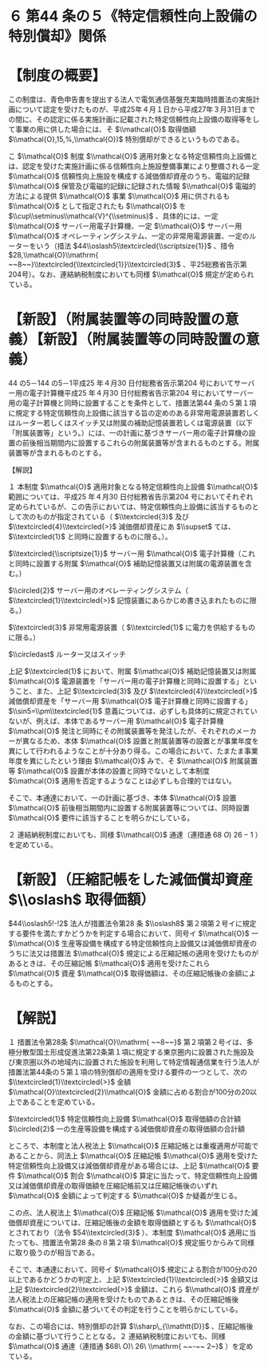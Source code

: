 # ６ 第44 条の５《特定信頼性向上設備の特別償却》関係

# 【制度の概要】

この制度は、青色申告書を提出する法人で電気通信基盤充実臨時措置法の実施計画について認定を受けたものが、平成25年４月１日から平成27年３月31日までの間に、その認定に係る実施計画に記載された特定信頼性向上設備の取得等をして事業の用に供した場合には、そ $\\mathcal{O}$ 取得価額 $\\mathcal{O},15,%,\\mathcal{O})$ 特別償却ができるというものである。

こ $\\mathcal{O}$ 制度 $\\mathcal{O}$ 適用対象となる特定信頼性向上設備とは、認定を受けた実施計画に係る信頼性向上施設整備事業により整備される一定 $\\mathcal{O}$ 信頼性向上施設を構成する減価償却資産のうち、電磁的記録 $\\mathcal{O}$ 保管及び電磁的記録に記録された情報 $\\mathcal{O}$ 電磁的方法による提供 $\\mathcal{O}$ 事業 $\\mathcal{O}$ 用に供されるも $\\mathcal{O}$ として指定されたも $\\mathcal{O}$ を $\\cup\\setminus\\mathcal{V}^{\\setminus}$ 、具体的には、一定 $\\mathcal{O}$ サーバー用電子計算機、一定 $\\mathcal{O}$ サーバー用 $\\mathcal{O}$ オペレーティングシステム、一定の非常用電源装置、一定のルーターをいう（措法 $44\\oslash5\\textcircled{\\scriptsize{1}}$ 、措令 $28,\\mathcal{O}\\mathrm{ ~~8~~}\\textcircled{\\textcircled{1}}\\textcircled{3}$ 、平25総務省告示第204号）。なお、連結納税制度においても同様 $\\mathcal{O}$ 規定が定められている。

# 【新設】（附属装置等の同時設置の意義）【新設】（附属装置等の同時設置の意義）

44 の5－144 の5－1平成25 年４月30 日付総務省告示第204 号においてサーバー用の電子計算機平成25 年４月30 日付総務省告示第204 号においてサーバー用の電子計算機と同時に設置することを条件として、措置法第44 条の５第１項に規定する特定信頼性向上設備に該当する旨の定めのある非常用電源装置若しくはルーター若しくはスイッチ又は附属の補助記憶装置若しくは電源装置（以下「附属装置等」という。）には、一の計画に基づきサーバー用の電子計算機の設置の前後相当期間内に設置するこれらの附属装置等が含まれるものとする。附属装置等が含まれるものとする。

【解説】

１ 本制度 $\\mathcal{O}$ 適用対象となる特定信頼性向上設備 $\\mathcal{O}$ 範囲については、平成25 年４月30 日付総務省告示第204 号においてそれぞれ定められているが、この告示においては、特定信頼性向上設備に該当するものとして次のものが指定されている（ $\\textcircled{3}$ 及び $\\textcircled{4}\\textcircled{>}$ 減価償却資産にあ $\\supset$ ては、 $\\textcircled{1}$ と同時に設置するものに限る。）。

$\\textcircled{\\scriptsize{1}}$ サーバー用 $\\mathcal{O}$ 電子計算機（これと同時に設置する附属 $\\mathcal{O}$ 補助記憶装置又は附属の電源装置を含む。）

$\\circled{2}$ サーバー用のオペレーティングシステム（ $\\textcircled{1}\\textcircled{>}$ 記憶装置にあらかじめ書き込まれたものに限る。）

$\\textcircled{3}$ 非常用電源装置（ $\\textcircled{1}$ に電力を供給するものに限る。）

$\\circledast$ ルーター又はスイッチ

上記 $\\textcircled{1}$ において、附属 $\\mathcal{O}$ 補助記憶装置又は附属 $\\mathcal{O}$ 電源装置を「サーバー用の電子計算機と同時に設置する」ということ、また、上記 $\\textcircled{3}$ 及び $\\textcircled{4}\\textcircled{>}$ 減価償却資産を「サーバー用 $\\mathcal{O}$ 電子計算機と同時に設置する」 $\\sin5=\\pm\\textcircled{1}$ 意義については、必ずしも具体的に規定されていないが、例えば、本体であるサーバー用 $\\mathcal{O}$ 電子計算機 $\\mathcal{O}$ 発注と同時にその附属装置等を発注したが、それぞれのメーカーが異なるため、本体 $\\mathcal{O}$ 設置と附属装置等の設置とが事業年度を異にして行われるようなことが十分あり得る。この場合において、たまたま事業年度を異にしたという理由 $\\mathcal{O}$ みで、そ $\\mathcal{O}$ 附属装置等 $\\mathcal{O}$ 設置が本体の設置と同時でないとして本制度 $\\mathcal{O}$ 適用を否定するようなことは必ずしも合理的ではない。

そこで、本通達において、一の計画に基づき、本体 $\\mathcal{O}$ 設置 $\\mathcal{O}$ 前後相当期間内に設置する附属装置等については、同時設置 $\\mathcal{O}$ 要件に該当することを明らかにしている。

２ 連結納税制度においても、同様 $\\mathcal{O}$ 通達（連措通 $68\ O)\ 26-1$ ）を定めている。

# 【新設】（圧縮記帳をした減価償却資産 $\\oslash$ 取得価額）

$44\\oslash5!-!2$ 法人が措置法令第28 条 $\\oslash8$ 第２項第２号イに規定する要件を満たすかどうかを判定する場合において、同号イ $\\mathcal{O}$ 一 $\\mathcal{O}$ 生産等設備を構成する特定信頼性向上設備又は減価償却資産のうちに法又は措置法 $\\mathcal{O}$ 規定による圧縮記帳の適用を受けたものがあるときは、その圧縮記帳 $\\mathcal{O}$ 適用を受けたこれら $\\mathcal{O}$ 資産 $\\mathcal{O}$ 取得価額は、その圧縮記帳後の金額によるものとする。

# 【解説】

１ 措置法令第28条 $\\mathcal{O}\\mathrm{ ~~8~~}$ 第２項第２号イは、多極分散型国土形成促進法第22条第１項に規定する東京圏内に設置された施設及び東京圏以外の地域内に設置された施設を利用して特定情報通信業を行う法人が措置法第44条の５第１項の特別償却の適用を受ける要件の一つとして、次の $\\textcircled{1}\\textcircled{>}$ 金額 $\\mathcal{O}\\textcircled{2}\\mathcal{O}$ 金額に占める割合が100分の20以上であることを定めている。

$\\textcircled{1}$ 特定信頼性向上設備 $\\mathcal{O}$ 取得価額の合計額 $\\circled{2}$ 一の生産等設備を構成する減価償却資産の取得価額の合計額

ところで、本制度と法人税法上 $\\mathcal{O}$ 圧縮記帳とは重複適用が可能であることから、同法上 $\\mathcal{O}$ 圧縮記帳 $\\mathcal{O}$ 適用を受けた特定信頼性向上設備又は減価償却資産がある場合には、上記 $\\mathcal{O}$ 要件 $\\mathcal{O}$ 割合 $\\mathcal{O}$ 算定に当たって、特定信頼性向上設備又は減価償却資産の取得価額を圧縮記帳前又は圧縮記帳後のいずれ $\\mathcal{O}$ 金額によって判定する $\\mathcal{O}$ か疑義が生じる。

この点、法人税法上 $\\mathcal{O}$ 圧縮記帳 $\\mathcal{O}$ 適用を受けた減価償却資産については、圧縮記帳後の金額を取得価額とするも $\\mathcal{O}$ とされており（法令 $54\\textcircled{3}$ ）、本制度 $\\mathcal{O}$ 適用に当たっても、措置法令第28 条の８第２項 $\\mathcal{O}$ 規定振りからみて同様に取り扱うのが相当である。

そこで、本通達において、同号イ $\\mathcal{O}$ 規定による割合が100分の20以上であるかどうかの判定上、上記 $\\textcircled{1}\\textcircled{>}$ 金額又は上記 $\\textcircled{2}\\textcircled{>}$ 金額は、これら $\\mathcal{O}$ 資産が法人税法上の圧縮記帳の適用を受けたものであるときは、その圧縮記帳後 $\\mathcal{O}$ 金額に基づいてその判定を行うことを明らかにしている。

なお、この場合には、特別償却の計算 $\\sharp\_{\\mathtt{D}}$ 、圧縮記帳後の金額に基づいて行うこととなる。２ 連結納税制度においても、同様 $\\mathcal{O}$ 通達（連措通 $68\ O)\ 26\ \\mathrm{ ~~-~~ 2~}$ ）を定めている。